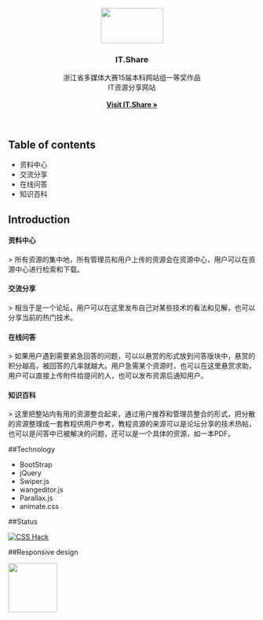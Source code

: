 <p align="center">
  <a href="http://www.tothingway.me/IT.Share/Front-End/index.html">
    <img src="http://oqlse9rck.bkt.clouddn.com/logo.svg" width=127 height=72>
  </a>

  <h3 align="center">IT.Share</h3>

  <p align="center">
    浙江省多媒体大赛15届本科网站组一等奖作品<br>IT资源分享网站
    <br>
    <br>
    <a href="http://www.tothingway.me/IT.Share/Front-End/index.html"><strong>Visit IT.Share &raquo;</strong></a>
  </p>
</p>

<br>

## Table of contents
- 资料中心
- 交流分享
- 在线问答
- 知识百科

## Introduction

<h4>资料中心</h4> 
> 所有资源的集中地，所有管理员和用户上传的资源会在资源中心，用户可以在资源中心进行检索和下载。

<h4>交流分享</h4>
> 相当于是一个论坛，用户可以在这里发布自己对某些技术的看法和见解，也可以分享当前的热门技术。

<h4>在线问答</h4>
> 如果用户遇到需要紧急回答的问题，可以以悬赏的形式放到问答版块中，悬赏的积分越高，被回答的几率就越大。用户急需某个资源时，也可以在这里悬赏求助，用户可以直接上传附件给提问的人，也可以发布资源后通知用户。


<h4>知识百科</h4>
> 这里把整站内有用的资源整合起来，通过用户推荐和管理员整合的形式，把分散的资源整理成一套教程供用户参考，教程资源的来源可以是论坛分享的技术热帖，也可以是问答中已被解决的问题，还可以是一个具体的资源，如一本PDF。

##Technology

- BootStrap
- jQuery
- Swiper.js
- wangeditor.js
- Parallax.js
- animate.css


##Status

[![CSS Hack](http://oqlse9rck.bkt.clouddn.com/browser.svg)](http://oqlse9rck.bkt.clouddn.com/browser.svg)

##Responsive design

<img src="http://oqlse9rck.bkt.clouddn.com/responsiveDesign.svg" width=100 height=100>




